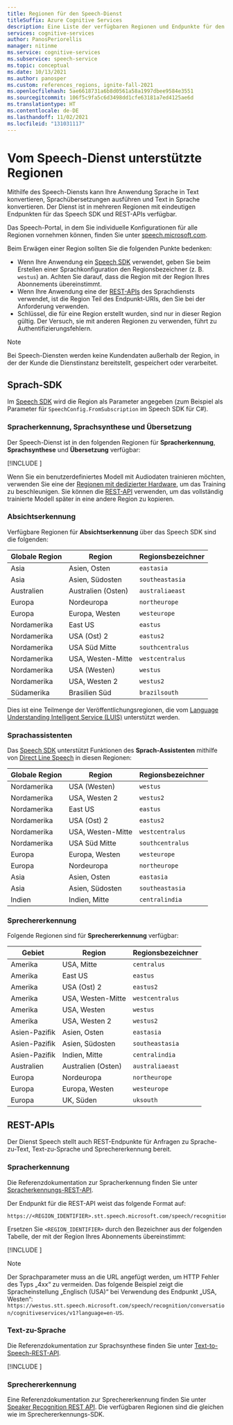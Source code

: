 ```yaml
---
title: Regionen für den Speech-Dienst
titleSuffix: Azure Cognitive Services
description: Eine Liste der verfügbaren Regionen und Endpunkte für den Speech-Dienst, einschließlich Spracherkennung, Sprachsynthese und Sprachübersetzung.
services: cognitive-services
author: PanosPeriorellis
manager: nitinme
ms.service: cognitive-services
ms.subservice: speech-service
ms.topic: conceptual
ms.date: 10/13/2021
ms.author: panosper
ms.custom: references_regions, ignite-fall-2021
ms.openlocfilehash: 5ae6618731a6b8d0561a58a1997dbee9584e3551
ms.sourcegitcommit: 106f5c9fa5c6d3498dd1cfe63181a7ed4125ae6d
ms.translationtype: HT
ms.contentlocale: de-DE
ms.lasthandoff: 11/02/2021
ms.locfileid: "131031117"
---
```

# <a name="speech-service-supported-regions"></a>Vom Speech-Dienst unterstützte Regionen

Mithilfe des Speech-Diensts kann Ihre Anwendung Sprache in Text konvertieren, Sprachübersetzungen ausführen und Text in Sprache konvertieren. Der Dienst ist in mehreren Regionen mit eindeutigen Endpunkten für das Speech SDK und REST-APIs verfügbar.

Das Speech-Portal, in dem Sie individuelle Konfigurationen für alle Regionen vornehmen können, finden Sie unter [speech.microsoft.com](https://speech.microsoft.com).

Beim Erwägen einer Region sollten Sie die folgenden Punkte bedenken:

* Wenn Ihre Anwendung ein [Speech SDK](speech-sdk.md) verwendet, geben Sie beim Erstellen einer Sprachkonfiguration den Regionsbezeichner (z. B. `westus`) an. Achten Sie darauf, dass die Region mit der Region Ihres Abonnements übereinstimmt.
* Wenn Ihre Anwendung eine der [REST-APIs](./overview.md#reference-docs) des Sprachdiensts verwendet, ist die Region Teil des Endpunkt-URIs, den Sie bei der Anforderung verwenden.
* Schlüssel, die für eine Region erstellt wurden, sind nur in dieser Region gültig. Der Versuch, sie mit anderen Regionen zu verwenden, führt zu Authentifizierungsfehlern.

> [!NOTE]
> Bei Speech-Diensten werden keine Kundendaten außerhalb der Region, in der der Kunde die Dienstinstanz bereitstellt, gespeichert oder verarbeitet.

## <a name="speech-sdk"></a>Sprach-SDK

Im [Speech SDK](speech-sdk.md) wird die Region als Parameter angegeben (zum Beispiel als Parameter für `SpeechConfig.FromSubscription` im Speech SDK für C#).

### <a name="speech-to-text-text-to-speech-and-translation"></a>Spracherkennung, Sprachsynthese und Übersetzung

Der Speech-Dienst ist in den folgenden Regionen für **Spracherkennung**, **Sprachsynthese** und **Übersetzung** verfügbar:

[!INCLUDE [](../../../includes/cognitive-services-speech-service-region-identifier.md)]

Wenn Sie ein benutzerdefiniertes Modell mit Audiodaten trainieren möchten, verwenden Sie eine der [Regionen mit dedizierter Hardware](custom-speech-overview.md#set-up-your-azure-account), um das Training zu beschleunigen. Sie können die [REST-API](https://centralus.dev.cognitive.microsoft.com/docs/services/speech-to-text-api-v3-0/operations/CopyModelToSubscription) verwenden, um das vollständig trainierte Modell später in eine andere Region zu kopieren.

### <a name="intent-recognition"></a>Absichtserkennung

Verfügbare Regionen für **Absichtserkennung** über das Speech SDK sind die folgenden:

| Globale Region | Region           | Regionsbezeichner |
| ------------- | ---------------- | -------------------- |
| Asia          | Asien, Osten        | `eastasia`           |
| Asia          | Asien, Südosten   | `southeastasia`      |
| Australien     | Australien (Osten)   | `australiaeast`      |
| Europa        | Nordeuropa     | `northeurope`        |
| Europa        | Europa, Westen      | `westeurope`         |
| Nordamerika | East US          | `eastus`             |
| Nordamerika | USA (Ost) 2        | `eastus2`            |
| Nordamerika | USA Süd Mitte | `southcentralus`     |
| Nordamerika | USA, Westen-Mitte  | `westcentralus`      |
| Nordamerika | USA (Westen)          | `westus`             |
| Nordamerika | USA, Westen 2        | `westus2`            |
| Südamerika | Brasilien Süd     | `brazilsouth`        |

Dies ist eine Teilmenge der Veröffentlichungsregionen, die vom [Language Understanding Intelligent Service (LUIS)](../luis/luis-reference-regions.md) unterstützt werden.

### <a name="voice-assistants"></a>Sprachassistenten

Das [Speech SDK](speech-sdk.md) unterstützt Funktionen des **Sprach-Assistenten** mithilfe von [Direct Line Speech](./direct-line-speech.md) in diesen Regionen:

| Globale Region | Region           | Regionsbezeichner    |
| ------------- | ---------------- | -------------------- |
| Nordamerika | USA (Westen)          | `westus`             |
| Nordamerika | USA, Westen 2        | `westus2`            |
| Nordamerika | East US          | `eastus`             |
| Nordamerika | USA (Ost) 2        | `eastus2`            |
| Nordamerika | USA, Westen-Mitte  | `westcentralus`      |
| Nordamerika | USA Süd Mitte | `southcentralus`     |
| Europa        | Europa, Westen      | `westeurope`         |
| Europa        | Nordeuropa     | `northeurope`        |
| Asia          | Asien, Osten        | `eastasia`           |
| Asia          | Asien, Südosten   | `southeastasia`      |
| Indien         | Indien, Mitte    | `centralindia`       |

### <a name="speaker-recognition"></a>Sprechererkennung

Folgende Regionen sind für **Sprechererkennung** verfügbar:

| Gebiet | Region           | Regionsbezeichner |
| ------------- | ---------------- | -------------------- |
| Amerika     | USA, Mitte   | `centralus` |
| Amerika     | East US   | `eastus`  |
| Amerika     | USA (Ost) 2  | `eastus2`  |
| Amerika     | USA, Westen-Mitte  | `westcentralus`  |
| Amerika     | USA, Westen  | `westus`  |
| Amerika     | USA, Westen 2  | `westus2`  |
| Asien-Pazifik  | Asien, Osten   | `eastasia` |
| Asien-Pazifik  | Asien, Südosten   | `southeastasia` |
| Asien-Pazifik  | Indien, Mitte   | `centralindia` |
| Australien     | Australien (Osten)   | `australiaeast` |
| Europa     | Nordeuropa   | `northeurope` |
| Europa     | Europa, Westen   | `westeurope` |
| Europa     | UK, Süden   | `uksouth` |

## <a name="rest-apis"></a>REST-APIs

Der Dienst Speech stellt auch REST-Endpunkte für Anfragen zu Sprache-zu-Text, Text-zu-Sprache und Sprechererkennung bereit.

### <a name="speech-to-text"></a>Spracherkennung

Die Referenzdokumentation zur Spracherkennung finden Sie unter [Spracherkennungs-REST-API](rest-speech-to-text.md).

Der Endpunkt für die REST-API weist das folgende Format auf:

```
https://<REGION_IDENTIFIER>.stt.speech.microsoft.com/speech/recognition/conversation/cognitiveservices/v1
```

Ersetzen Sie `<REGION_IDENTIFIER>` durch den Bezeichner aus der folgenden Tabelle, der mit der Region Ihres Abonnements übereinstimmt:

[!INCLUDE [](../../../includes/cognitive-services-speech-service-region-identifier.md)]

> [!NOTE]
> Der Sprachparameter muss an die URL angefügt werden, um HTTP Fehler des Typs „4xx“ zu vermeiden. Das folgende Beispiel zeigt die Spracheinstellung „Englisch (USA)“ bei Verwendung des Endpunkt „USA, Westen“: `https://westus.stt.speech.microsoft.com/speech/recognition/conversation/cognitiveservices/v1?language=en-US`.

### <a name="text-to-speech"></a>Text-zu-Sprache

Die Referenzdokumentation zur Sprachsynthese finden Sie unter [Text-to-Speech-REST-API](rest-text-to-speech.md).

[!INCLUDE [](../../../includes/cognitive-services-speech-service-endpoints-text-to-speech.md)]

### <a name="speaker-recognition"></a>Sprechererkennung

Eine Referenzdokumentation zur Sprechererkennung finden Sie unter [Speaker Recognition REST API](/rest/api/speakerrecognition/). Die verfügbaren Regionen sind die gleichen wie im Sprechererkennungs-SDK.
